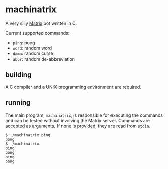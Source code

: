 # machinatrix

A very silly [Matrix](https://matrix.org) bot written in C.

Current supported commands:

- `ping`: pong
- `word`: random word
- `damn`: random curse
- `abbr`: random de-abbreviation

## building

A C compiler and a UNIX programming environment are required.

## running

The main program, `machinatrix`, is responsible for executing the commands and
can be tested without involving the Matrix server.  Commands are accepted as
arguments.  If none is provided, they are read from `stdin`.

    $ ./machinatrix ping
    pong
    $ ./machinatrix
    ping
    pong
    ping
    pong
